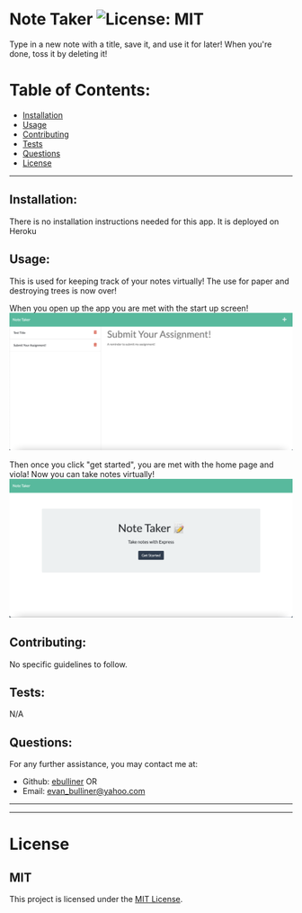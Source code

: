 # Note Taker ![License: MIT](<https://img.shields.io/badge/License-MIT-yellow.svg>)
  Type in a new note with a title, save it, and use it for later! When you're done, toss it by deleting it!
  # Table of Contents:
  * [Installation](#installation)
  * [Usage](#usage)
  * [Contributing](#contributing)
  * [Tests](#tests)
  * [Questions](#questions)
  * [License](#license)
---
  ## Installation:
  There is no installation instructions needed for this app. It is deployed on Heroku
  ## Usage:
  This is used for keeping track of your notes virtually! The use for paper and destroying trees is now over! 

  When you open up the app you are met with the start up screen! 
  ![Startup](https://github.com/ebulliner/notetaker/blob/main/public/assets/images/homepage.png)

  Then once you click "get started", you are met with the home page and viola! Now you can take notes virtually!
  ![homepage](https://github.com/ebulliner/notetaker/blob/main/public/assets/images/getstarted.png)
  ## Contributing:
  No specific guidelines to follow.
  ## Tests:
  N/A
  ## Questions:
  For any further assistance, you may contact me at:
  * Github: [ebulliner](<https://github.com/ebulliner>)
  OR
  * Email: evan_bulliner@yahoo.com
  ---
  ___
# License
  ## MIT
  This project is licensed under the [MIT License](https://opensource.org/licenses/MIT).